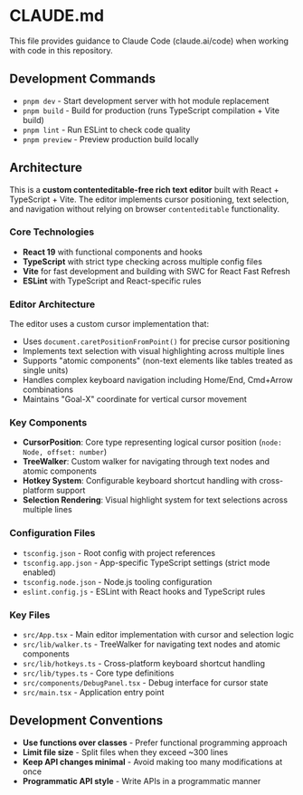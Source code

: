 # CLAUDE.md

This file provides guidance to Claude Code (claude.ai/code) when working with code in this repository.

## Development Commands

- `pnpm dev` - Start development server with hot module replacement
- `pnpm build` - Build for production (runs TypeScript compilation + Vite build)
- `pnpm lint` - Run ESLint to check code quality
- `pnpm preview` - Preview production build locally

## Architecture

This is a **custom contenteditable-free rich text editor** built with React + TypeScript + Vite. The editor implements cursor positioning, text selection, and navigation without relying on browser `contenteditable` functionality.

### Core Technologies
- **React 19** with functional components and hooks
- **TypeScript** with strict type checking across multiple config files
- **Vite** for fast development and building with SWC for React Fast Refresh
- **ESLint** with TypeScript and React-specific rules

### Editor Architecture

The editor uses a custom cursor implementation that:
- Uses `document.caretPositionFromPoint()` for precise cursor positioning
- Implements text selection with visual highlighting across multiple lines
- Supports "atomic components" (non-text elements like tables treated as single units)
- Handles complex keyboard navigation including Home/End, Cmd+Arrow combinations
- Maintains "Goal-X" coordinate for vertical cursor movement

### Key Components

- **CursorPosition**: Core type representing logical cursor position (`node: Node, offset: number`)
- **TreeWalker**: Custom walker for navigating through text nodes and atomic components
- **Hotkey System**: Configurable keyboard shortcut handling with cross-platform support
- **Selection Rendering**: Visual highlight system for text selections across multiple lines

### Configuration Files

- `tsconfig.json` - Root config with project references
- `tsconfig.app.json` - App-specific TypeScript settings (strict mode enabled)
- `tsconfig.node.json` - Node.js tooling configuration
- `eslint.config.js` - ESLint with React hooks and TypeScript rules

### Key Files

- `src/App.tsx` - Main editor implementation with cursor and selection logic
- `src/lib/walker.ts` - TreeWalker for navigating text nodes and atomic components
- `src/lib/hotkeys.ts` - Cross-platform keyboard shortcut handling
- `src/lib/types.ts` - Core type definitions
- `src/components/DebugPanel.tsx` - Debug interface for cursor state
- `src/main.tsx` - Application entry point

## Development Conventions

- **Use functions over classes** - Prefer functional programming approach
- **Limit file size** - Split files when they exceed ~300 lines
- **Keep API changes minimal** - Avoid making too many modifications at once
- **Programmatic API style** - Write APIs in a programmatic manner
